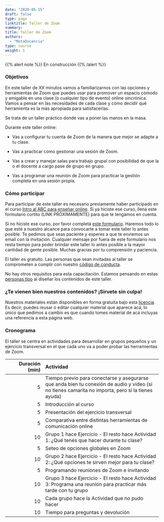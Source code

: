 ```yaml
---
date: "2020-05-15"
draft: false
type: page
linktitle: Taller de Zoom
summary: 
title: Taller de Zoom
authors: 
  - "MetaDocencia"
type: course
weight: 1
---
```

  
  

{{% alert note %}}
En construcción
{{% /alert %}}

### Objetivos 

En este taller de XX minutos vamos a familiarizarnos con las opciones y herramientas de Zoom que puedes usar para promover un espacio cómodo y amigable en una clase (o cualquier tipo de evento) online sincrónica. Vamos a pensar en las necesidades de cada clase y cómo decidír qué herramienta es la más apropiada para satisfacerlas. 

Se trata de un taller práctico donde vas a poner las manos en la masa. 

Durante este taller online:

* Vas a configurar tu cuenta de Zoom de la manera que mejor se adapte a tu clase.

* Vas a practicar como gestionar una sesión de Zoom.

* Vas a crear y manejar salas para trabajo grupal con posibilidad de que la o el docente a cargo pase de grupo en grupo.

* Vas a programar una reunión de Zoom para practicar la gestión completa en una sesión propia. 

### Cómo participar 

Para participar de este taller es necesario previamente haber participado en el curso [Intro al ABC para enseñar online](/cursos/abc-online/intro-abc/). Si ya hiciste ese curso, llená este formulario cortito (LINK PRÓXIMAMENTE) para que te tengamos en cuenta. 

Si no hiciste ese curso, por favor completá [este formulario](https://forms.gle/wTQCxCoCe6jGTy217). Haremos todo lo que esté a nuestro alcance para convocarte a tomar este taller lo antes posible. Te pedimos que seas paciente y esperes a que te enviemos un email con la invitación. Cualquier mensaje por fuera de este formulario nos resta tiempo para poder brindar este taller lo antes posible a la mayor cantidad de gente posible. Muchas gracias por tu comprensión y paciencia.

El taller es gratuito. Las personas que sean invitadas al taller se comprometen a cumplir con nuestro [código de conducta](https://github.com/MetaDocencia/SitioWeb/blob/master/content/cdc.md).

No hay otros requisitos para esta capacitación. Estamos pensando en estas [personas tipo](/post/personas-tipo/) al diseñar los contenidos de este taller. 

### ¿Te vienen bien nuestros contenidos? ¡Sirvete sin culpa!

Nuestros materiales están disponibles en forma gratuita bajo esta [licencia](https://creativecommons.org/licenses/by/4.0/deed.es). Es decir, puedes reusar o editar cualquier material que aparece acá, lo único que pedimos a cambio es que cuando tomes material de acá incluyas una referencia a esta página web.

### Cronograma

El taller se centra en actividades para desarrollar en grupos pequeños y un ejercicio transversal en el que cada uno va a poder probar las herramientas de Zoom. 


|  Duración (min)  |  Actividad  |
| ------:|:----------- |
| <img width="200"/> 5 | Tiempo previo para conectarse y asegurarse que anda bien tu conexión de audio y video (si no tienes camarita no importa, pero si la tienes ayuda) |
| 5 | Introducción al curso |
| 5 | Presentación del ejercicio transversal | 
| 5 | Comparativa entre distintas herramientas de comunicación online | 
| 10 | Grupo 1 hace Ejercicio - El resto hace Actividad 1: ¿Qué tenés que hacer durante tu clase? |
| 5 | Seteo de opciones globales en Zoom |
| 10 | Grupo 2 hace Ejercicio - El resto hace Actividad 2: ¿Qué opciones te sirven mejor para tu clase? |
| 5 | Programando reuniones de Zoom e invitando |
| 10 | Grupo 3 hace Ejercicio - El resto hace Actividad 3: Programa una reunión para practicar más tarde con tu grupo |
| 10 | Cada grupo hace la Actividad que no pudo hacer |
| 10 | Tiempo para preguntas y devolución |


